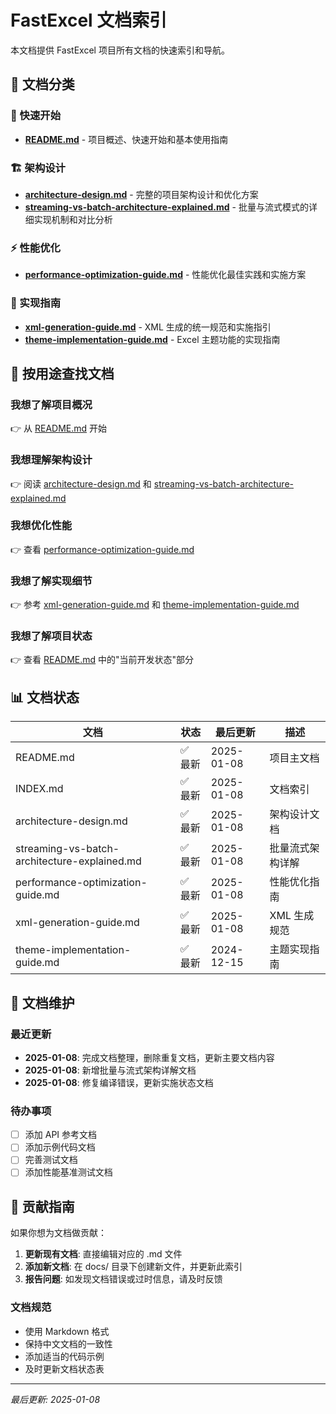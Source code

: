 # FastExcel 文档索引

本文档提供 FastExcel 项目所有文档的快速索引和导航。

## 📖 文档分类

### 🚀 快速开始
- **[README.md](README.md)** - 项目概述、快速开始和基本使用指南

### 🏗️ 架构设计
- **[architecture-design.md](architecture-design.md)** - 完整的项目架构设计和优化方案
- **[streaming-vs-batch-architecture-explained.md](streaming-vs-batch-architecture-explained.md)** - 批量与流式模式的详细实现机制和对比分析

### ⚡ 性能优化
- **[performance-optimization-guide.md](performance-optimization-guide.md)** - 性能优化最佳实践和实施方案

### 🔧 实现指南
- **[xml-generation-guide.md](xml-generation-guide.md)** - XML 生成的统一规范和实施指引
- **[theme-implementation-guide.md](theme-implementation-guide.md)** - Excel 主题功能的实现指南

## 🎯 按用途查找文档

### 我想了解项目概况
👉 从 [README.md](README.md) 开始

### 我想理解架构设计
👉 阅读 [architecture-design.md](architecture-design.md) 和 [streaming-vs-batch-architecture-explained.md](streaming-vs-batch-architecture-explained.md)

### 我想优化性能
👉 查看 [performance-optimization-guide.md](performance-optimization-guide.md)

### 我想了解实现细节
👉 参考 [xml-generation-guide.md](xml-generation-guide.md) 和 [theme-implementation-guide.md](theme-implementation-guide.md)

### 我想了解项目状态
👉 查看 [README.md](README.md) 中的"当前开发状态"部分

## 📊 文档状态

| 文档 | 状态 | 最后更新 | 描述 |
|------|------|----------|------|
| README.md | ✅ 最新 | 2025-01-08 | 项目主文档 |
| INDEX.md | ✅ 最新 | 2025-01-08 | 文档索引 |
| architecture-design.md | ✅ 最新 | 2025-01-08 | 架构设计文档 |
| streaming-vs-batch-architecture-explained.md | ✅ 最新 | 2025-01-08 | 批量流式架构详解 |
| performance-optimization-guide.md | ✅ 最新 | 2025-01-08 | 性能优化指南 |
| xml-generation-guide.md | ✅ 最新 | 2025-01-08 | XML 生成规范 |
| theme-implementation-guide.md | ✅ 最新 | 2024-12-15 | 主题实现指南 |

## 🔄 文档维护

### 最近更新
- **2025-01-08**: 完成文档整理，删除重复文档，更新主要文档内容
- **2025-01-08**: 新增批量与流式架构详解文档
- **2025-01-08**: 修复编译错误，更新实施状态文档

### 待办事项
- [ ] 添加 API 参考文档
- [ ] 添加示例代码文档
- [ ] 完善测试文档
- [ ] 添加性能基准测试文档

## 📝 贡献指南

如果你想为文档做贡献：

1. **更新现有文档**: 直接编辑对应的 .md 文件
2. **添加新文档**: 在 docs/ 目录下创建新文件，并更新此索引
3. **报告问题**: 如发现文档错误或过时信息，请及时反馈

### 文档规范
- 使用 Markdown 格式
- 保持中文文档的一致性
- 添加适当的代码示例
- 及时更新文档状态表

---

*最后更新: 2025-01-08*